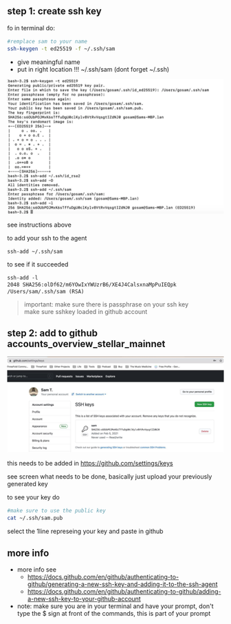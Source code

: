 ## step 1: create ssh key

fo in terminal do:

```bash
#remplace sam to your name
ssh-keygen -t ed25519 -f ~/.ssh/sam
```

- give meaningful name
- put in right location !!! ~/.ssh/sam (dont forget ~/.ssh)

![](img/ssh1.png)

see instructions above

to add your ssh to the agent

```
ssh-add ~/.ssh/sam
```

to see if it succeeded

```
ssh-add -l
2048 SHA256:olDf62/m6YOwIxYWUzrB6/XE4J4CalsxnaMpPuIEQpk /Users/sam/.ssh/sam (RSA)
```

> important: make sure there is passphrase on your ssh key <br>
> make sure sshkey loaded in github account

## step 2: add to github accounts_overview_stellar_mainnet

![](img/ssh2.png)

this needs to be added in https://github.com/settings/keys

see screen what needs to be done, basically just upload your previously generated key

to see your key do

```bash
#make sure to use the public key
cat ~/.ssh/sam.pub
```

select the 1line represeing your key and paste in github

## more info

- more info see
  - https://docs.github.com/en/github/authenticating-to-github/generating-a-new-ssh-key-and-adding-it-to-the-ssh-agent
  - https://docs.github.com/en/github/authenticating-to-github/adding-a-new-ssh-key-to-your-github-account
- note: make sure you are in your terminal and have your prompt, don't type the $ sign at front of the commands, this is part of your prompt
